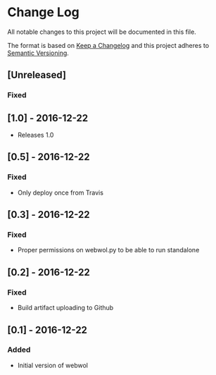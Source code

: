 # Change Log
All notable changes to this project will be documented in this file.

The format is based on [Keep a Changelog](http://keepachangelog.com/)
and this project adheres to [Semantic Versioning](http://semver.org/).

## [Unreleased]
### Fixed

## [1.0] - 2016-12-22
- Releases 1.0

## [0.5] - 2016-12-22
### Fixed
- Only deploy once from Travis

## [0.3] - 2016-12-22
### Fixed
- Proper permissions on webwol.py to be able to run standalone

## [0.2] - 2016-12-22
### Fixed
- Build artifact uploading to Github

## [0.1] - 2016-12-22
### Added
- Initial version of webwol
